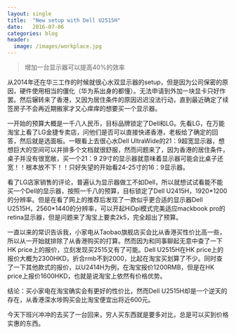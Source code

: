```yaml
---
layout: single
title:  "New setup with Dell U2515H"
date:   2016-07-06
categories: blog
header:
  image: /images/workplace.jpg
---
```


> 增加一台显示器可以提高40%的效率

从2014年还在华三工作的时候就很心水双显示器的setup，但是因为公司保密的原因，硬件使用相当的僵化（华为系出身的都懂）。无法申请到外加一块显卡只好作罢。然后辗转来了香港，又因为居住条件的原因迟迟没法行动，直到最近确定了续签房子不会再近期搬家才又心痒痒的想要买一个显示器。


一开始的预算大概是一千八人民币，目标品牌锁定了Dell和LG。先看LG，在万能淘宝上看了LG金捷专卖店，问他们是否可以直接快递香港，老板给了确定的回答，然后就是选面板。一眼看上去很心水Dell UltraWide的21：9超宽显示器，想想巨大的空间可以并排多个文档就很舒服，然而问题来了，因为香港的居住条件，桌子并没有很宽敞，买一个21：9 29寸的显示器就意味着显示器可能会比桌子还宽！！根本放不下！！只好失望的开始看24-25寸的16：9显示器。

看了LG店家销售的评论，普遍认为显示器做工不如Dell，所以就想试试看能不能买一个Dell的显示器，按照一千八的预算，目标锁定了Dell U2415H，1920\*1200的分辨率。但是在看了网上的推荐后发现了一款似乎更合适的显示器Dell U2515H，2560\*1440的分辨率，可以开起HiDpi模式完美适应mackbook pro的retina显示器，但是问题来了淘宝上要卖2k5，完全超出了预算。

一直以来的常识告诉我，小家电从Taobao旗舰店买会比从香港买性价比高一些，所以从一开始就排除了从香港购买的打算。然而因为和同事聊起无意中查了一下HK price上的报价，立刻发现买2515又有了可能。Dell U2515H在HK price上的报价大概为2300HKD，折合rmb不到2000，比起在淘宝买划算了不少。同时查了一下其他款式的报价，以U2414H为例，在淘宝报价1200RMB，但是在HK price上报价1600HKD，也就是说淘宝上依然有价格优势。

结论：买小家电在淘宝确实会有更好的性价比，然而Dell U2515H却是一个逆天的存在，从香港深水埗购买会比淘宝便宜出将近600元。

今天下班兴冲冲的去买了一台回来，穷人买东西就是要多对比，总是可以买到价格实惠的东西。
